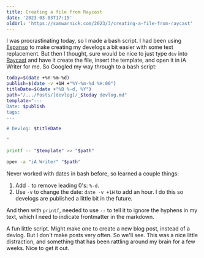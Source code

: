 ```yaml
---
title: Creating a file from Raycast
date: '2023-03-03T17:15'
oldUrl: 'https://samwarnick.com/2023/3/creating-a-file-from-raycast'
---
```


I was procrastinating today, so I made a bash script. I had been using [Espanso](https://espanso.org/) to make creating my develogs a bit easier with some text replacement. But then I thought, sure would be nice to just type `dev` into [Raycast](https://www.raycast.com/) and have it create the file, insert the template, and open it in iA Writer for me. So Googled my way through to a bash script:

```bash
today=$(date +%Y-%m-%d)
publish=$(date -v +1H +"%Y-%m-%d %H:00")
titleDate=$(date +"%B %-d, %Y")
path="/.../Posts/[devlog]/_$today devlog.md"
template="---
Date: $publish
tags:
---

# Devlog: $titleDate

"

printf -- "$template" >> "$path"

open -a "iA Writer" "$path"
```

Never worked with dates in bash before, so learned a couple things:

1. Add `-` to remove leading 0's: `%-d`.
2. Use `-v` to change the date: `date -v +1H` to add an hour. I do this so develogs are published a little bit in the future.

And then with `printf`, needed to use `--` to tell it to ignore the hyphens in my text, which I need to indicate frontmatter in the markdown.

A fun little script. Might make one to create a new blog post, instead of a devlog. But I don't make posts very often. So we'll see. This was a nice little distraction, and something that has been rattling around my brain for a few weeks. Nice to get it out.
